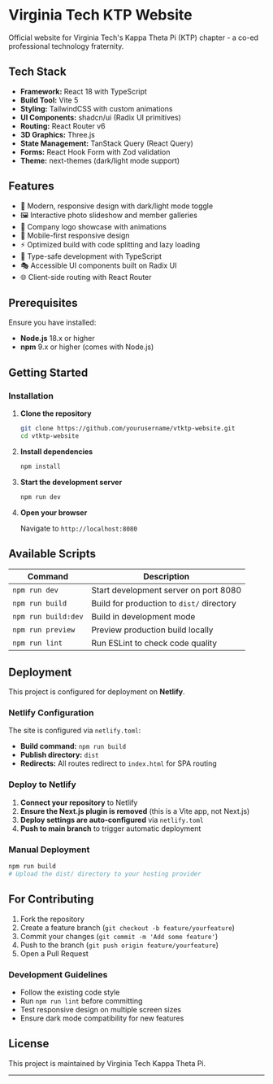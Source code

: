 # Virginia Tech KTP Website

Official website for Virginia Tech's Kappa Theta Pi (KTP) chapter - a co-ed professional technology fraternity.

## Tech Stack

- **Framework:** React 18 with TypeScript
- **Build Tool:** Vite 5
- **Styling:** TailwindCSS with custom animations
- **UI Components:** shadcn/ui (Radix UI primitives)
- **Routing:** React Router v6
- **3D Graphics:** Three.js
- **State Management:** TanStack Query (React Query)
- **Forms:** React Hook Form with Zod validation
- **Theme:** next-themes (dark/light mode support)

## Features

- 🎨 Modern, responsive design with dark/light mode toggle
- 🖼️ Interactive photo slideshow and member galleries
- 💼 Company logo showcase with animations
- 📱 Mobile-first responsive design
- ⚡ Optimized build with code splitting and lazy loading
- 🎯 Type-safe development with TypeScript
- 🎭 Accessible UI components built on Radix UI
- 🌐 Client-side routing with React Router

## Prerequisites

Ensure you have installed:
- **Node.js** 18.x or higher
- **npm** 9.x or higher (comes with Node.js)

## Getting Started

### Installation

1. **Clone the repository**
   ```bash
   git clone https://github.com/yourusername/vtktp-website.git
   cd vtktp-website
   ```

2. **Install dependencies**
   ```bash
   npm install
   ```

3. **Start the development server**
   ```bash
   npm run dev
   ```

4. **Open your browser**
   
   Navigate to `http://localhost:8080`

## Available Scripts

| Command | Description |
|---------|-------------|
| `npm run dev` | Start development server on port 8080 |
| `npm run build` | Build for production to `dist/` directory |
| `npm run build:dev` | Build in development mode |
| `npm run preview` | Preview production build locally |
| `npm run lint` | Run ESLint to check code quality |

## Deployment

This project is configured for deployment on **Netlify**.

### Netlify Configuration

The site is configured via `netlify.toml`:
- **Build command:** `npm run build`
- **Publish directory:** `dist`
- **Redirects:** All routes redirect to `index.html` for SPA routing

### Deploy to Netlify

1. **Connect your repository** to Netlify
2. **Ensure the Next.js plugin is removed** (this is a Vite app, not Next.js)
3. **Deploy settings are auto-configured** via `netlify.toml`
4. **Push to main branch** to trigger automatic deployment

### Manual Deployment

```bash
npm run build
# Upload the dist/ directory to your hosting provider
```

## For Contributing

1. Fork the repository
2. Create a feature branch (`git checkout -b feature/yourfeature`)
3. Commit your changes (`git commit -m 'Add some feature'`)
4. Push to the branch (`git push origin feature/yourfeature`)
5. Open a Pull Request

### Development Guidelines

- Follow the existing code style
- Run `npm run lint` before committing
- Test responsive design on multiple screen sizes
- Ensure dark mode compatibility for new features

## License

This project is maintained by Virginia Tech Kappa Theta Pi.

---
